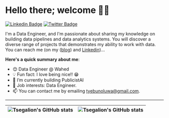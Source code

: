 # Hello there; welcome 👋🏾
[![Linkedin Badge](https://img.shields.io/badge/-AdejayanEbunoluwa-blue?style=for-the-badge&logo=Linkedin&logoColor=white&link=https://www.linkedin.com/in/adejayanebunoluwa/)](https://www.linkedin.com/in/adejayanebunoluwa/) [![Twitter Badge](https://img.shields.io/badge/-@tsegalion-1ca0f1?style=for-the-badge&logo=twitter&logoColor=white&link=https://twitter.com/tsegalion)](https://twitter.com/tsegalion)

I'm a Data Engineer, and I'm passionate about sharing my knowledge on building data pipelines and data analytics systems. You will discover a diverse range of projects that demonstrates my ability to work with data. You can reach me (on my ([blog](https://medium.com/@tyebunoluwa)) and [Linkedin](https://www.linkedin.com/in/adejayanebunoluwa/))...

**Here's a quick summary about me**:

- 😊 Data Engineer @ Wahed
- 💡 Fun fact: I love being nice!! 😁
- 🌱 I’m currently building PublicistAI
- 💼 Job interests: Data Engineer.
- 📫 You can contact me by emailing tyebunoluwa@gmail.com.

---

| <img align="center" src="https://github-readme-stats.vercel.app/api?username=Tsegalion&show_icons=true&include_all_commits=true&hide_border=true" alt="Tsegalion's GitHub stats" /> | <img align="center" src="https://github-readme-stats.vercel.app/api/top-langs/?username=Tsegalion&langs_count=8&layout=compact&hide_border=true" alt="Tsegalion's GitHub stats" /> |
| ------------- | ------------- |
